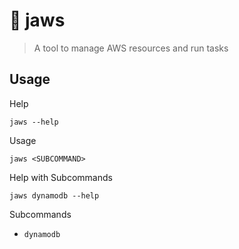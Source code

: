 # 🦈 jaws

> A tool to manage AWS resources and run tasks

## Usage

Help

```
jaws --help
```

Usage

```
jaws <SUBCOMMAND>
```

Help with Subcommands

```
jaws dynamodb --help
```

Subcommands

- `dynamodb`
